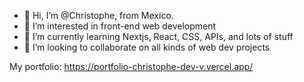- 👋 Hi, I’m @Christophe, from Mexico.
- 👀 I’m interested in front-end web development
- 🌱 I’m currently learning Nextjs, React, CSS, APIs, and lots of stuff  
- 💞️ I’m looking to collaborate on all kinds of web dev projects

My portfolio: https://portfolio-christophe-dev-v.vercel.app/

<!---
Christophe-Dev-V/Christophe-Dev-V is a ✨ special ✨ repository because its `README.md` (this file) appears on your GitHub profile.
You can click the Preview link to take a look at your changes.
--->
